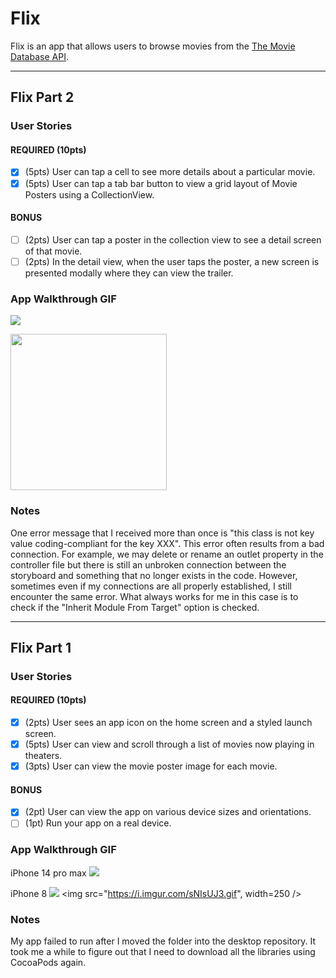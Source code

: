 # Flix

Flix is an app that allows users to browse movies from the [The Movie Database API](http://docs.themoviedb.apiary.io/#).

---
## Flix Part 2

### User Stories

#### REQUIRED (10pts)
- [x] (5pts) User can tap a cell to see more details about a particular movie.
- [x] (5pts) User can tap a tab bar button to view a grid layout of Movie Posters using a CollectionView.

#### BONUS
- [ ] (2pts) User can tap a poster in the collection view to see a detail screen of that movie.
- [ ] (2pts) In the detail view, when the user taps the poster, a new screen is presented modally where they can view the trailer.

### App Walkthrough GIF

![](https://i.imgur.com/66M5GIb.gif)


<img src="https://i.imgur.com/66M5GIb.gif" width=250><br>

### Notes
One error message that I received more than once is "this class is not key value coding-compliant for the key XXX". This error often results from a bad connection. For example, we may delete or rename an outlet property in the controller file but there is still an unbroken connection between the storyboard and something that no longer exists in the code. However, sometimes even if my connections are all properly established, I still encounter the same error. What always works for me in this case is to check if the "Inherit Module From Target" option is checked. 

---

## Flix Part 1

### User Stories

#### REQUIRED (10pts)
- [x] (2pts) User sees an app icon on the home screen and a styled launch screen.
- [x] (5pts) User can view and scroll through a list of movies now playing in theaters.
- [x] (3pts) User can view the movie poster image for each movie.

#### BONUS
- [x] (2pt) User can view the app on various device sizes and orientations.
- [ ] (1pt) Run your app on a real device.

### App Walkthrough GIF

iPhone 14 pro max 
![](https://i.imgur.com/erO0bro.gif)

iPhone 8 
![](https://i.imgur.com/sNIsUJ3.gif)
<img src="https://i.imgur.com/sNIsUJ3.gif", width=250 />


### Notes
My app failed to run after I moved the folder into the desktop repository. It took me a while to figure out that I need to download all the libraries using CocoaPods again.